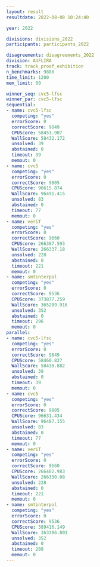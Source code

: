 ```yaml
---
layout: result
resultdate: 2022-08-08 10:24:40

year: 2022

divisions: divisions_2022
participants: participants_2022

disagreements: disagreements_2022
division: AUFLIRA
track: track_proof_exhibition
n_benchmarks: 9888
time_limit: 1200
mem_limit: 60

winner_seq: cvc5-lfsc
winner_par: cvc5-lfsc
sequential:
- name: cvc5-lfsc
  competing: "yes"
  errorScore: 0
  correctScore: 9849
  CPUScore: 58453.907
  WallScore: 58432.172
  unsolved: 39
  abstained: 0
  timeout: 39
  memout: 0
- name: cvc5
  competing: "yes"
  errorScore: 0
  correctScore: 9805
  CPUScore: 96615.874
  WallScore: 96491.415
  unsolved: 83
  abstained: 0
  timeout: 77
  memout: 0
- name: veriT
  competing: "yes"
  errorScore: 0
  correctScore: 9660
  CPUScore: 266387.593
  WallScore: 266337.18
  unsolved: 228
  abstained: 0
  timeout: 221
  memout: 0
- name: smtinterpol
  competing: "yes"
  errorScore: 0
  correctScore: 9536
  CPUScore: 373877.259
  WallScore: 365209.916
  unsolved: 352
  abstained: 0
  timeout: 296
  memout: 0
parallel:
- name: cvc5-lfsc
  competing: "yes"
  errorScore: 0
  correctScore: 9849
  CPUScore: 58460.827
  WallScore: 58430.882
  unsolved: 39
  abstained: 0
  timeout: 39
  memout: 0
- name: cvc5
  competing: "yes"
  errorScore: 0
  correctScore: 9805
  CPUScore: 96631.434
  WallScore: 96487.155
  unsolved: 83
  abstained: 0
  timeout: 77
  memout: 0
- name: veriT
  competing: "yes"
  errorScore: 0
  correctScore: 9660
  CPUScore: 266402.983
  WallScore: 266330.08
  unsolved: 228
  abstained: 0
  timeout: 221
  memout: 0
- name: smtinterpol
  competing: "yes"
  errorScore: 0
  correctScore: 9536
  CPUScore: 389416.149
  WallScore: 363396.801
  unsolved: 352
  abstained: 0
  timeout: 288
  memout: 0
---
```

